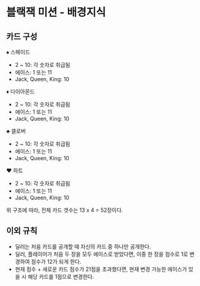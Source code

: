 # 블랙잭 미션 - 배경지식
## 카드 구성

♠️ 스페이드
  - 2 ~ 10: 각 숫자로 취급됨
  - 에이스: 1 또는 11
  - Jack, Queen, King: 10

♦️ 다이아몬드
  - 2 ~ 10: 각 숫자로 취급됨
  - 에이스: 1 또는 11
  - Jack, Queen, King: 10

♣️ 클로버
  - 2 ~ 10: 각 숫자로 취급됨
  - 에이스: 1 또는 11
  - Jack, Queen, King: 10

♥️ 하트
  - 2 ~ 10: 각 숫자로 취급됨
  - 에이스: 1 또는 11
  - Jack, Queen, King: 10

위 구조에 따라, 전체 카드 갯수는 13 x 4 = 52장이다.
## 이외 규칙
* 딜러는 처음 카드를 공개할 때 자신의 카드 중 하나만 공개한다.
* 딜러, 플레이어가 처음 두 장을 모두 에이스로 받았다면, 이중 한 장을 점수로 1로 변경하여 점수가 12가 되게 한다.
* 현재 점수 + 새로운 카드 점수가 21점을 초과했다면, 현재 변경 가능한 에이스가 있을 시 해당 카드를 1점으로 변경한다.
